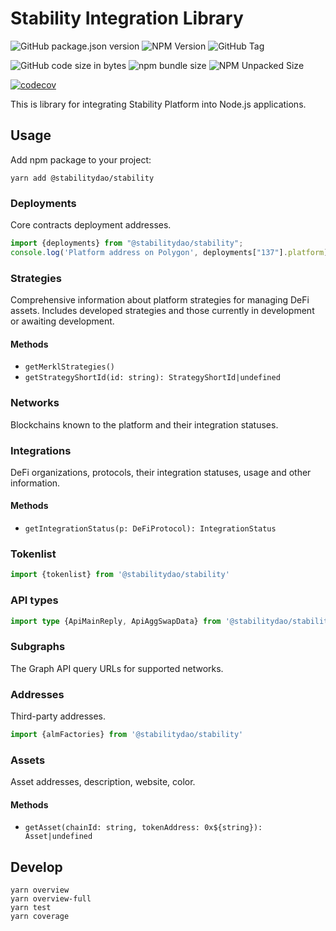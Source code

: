 # Stability Integration Library

![GitHub package.json version](https://img.shields.io/github/package-json/v/stabilitydao/stability)
![NPM Version](https://img.shields.io/npm/v/%40stabilitydao%2Fstability?label=NPM%20version)
![GitHub Tag](https://img.shields.io/github/v/tag/stabilitydao/stability)

![GitHub code size in bytes](https://img.shields.io/github/languages/code-size/stabilitydao/stability?label=code%20size)
![npm bundle size](https://img.shields.io/bundlephobia/min/%40stabilitydao%2Fstability?label=NPM%20bundle%20size)
![NPM Unpacked Size](https://img.shields.io/npm/unpacked-size/%40stabilitydao%2Fstability?label=NPM%20unpacked%20size)

[![codecov](https://codecov.io/github/stabilitydao/stability/graph/badge.svg?token=V0JV1WOGMM)](https://codecov.io/github/stabilitydao/stability)

This is library for integrating Stability Platform into Node.js applications.

## Usage

Add npm package to your project:

```shell
yarn add @stabilitydao/stability
```

### Deployments

Core contracts deployment addresses.

```typescript
import {deployments} from "@stabilitydao/stability";
console.log('Platform address on Polygon', deployments["137"].platform)
```

### Strategies

Comprehensive information about platform strategies for managing DeFi assets. Includes developed strategies and those currently in development or awaiting development.

#### Methods

* `getMerklStrategies()`
* `getStrategyShortId(id: string): StrategyShortId|undefined`

### Networks

Blockchains known to the platform and their integration statuses.

### Integrations

DeFi organizations, protocols, their integration statuses, usage and other information.

#### Methods

* `getIntegrationStatus(p: DeFiProtocol): IntegrationStatus`

### Tokenlist

```typescript
import {tokenlist} from '@stabilitydao/stability'
```

### API types

```typescript
import type {ApiMainReply, ApiAggSwapData} from '@stabilitydao/stability'
```

### Subgraphs

The Graph API query URLs for supported networks.

### Addresses

Third-party addresses.

```typescript
import {almFactories} from '@stabilitydao/stability'
```

### Assets

Asset addresses, description, website, color.

#### Methods

* `getAsset(chainId: string, tokenAddress: 0x${string}): Asset|undefined`

## Develop

```shell
yarn overview
yarn overview-full
yarn test
yarn coverage
```
